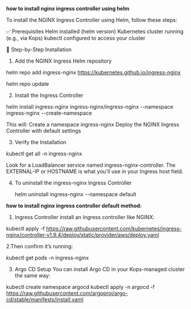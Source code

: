**how to install nginx ingress controller using helm**

To install the NGINX Ingress Controller using Helm, follow these steps:

✅ Prerequisites
Helm installed (helm version)
Kubernetes cluster running (e.g., via Kops)
kubectl configured to access your cluster

🧭 Step-by-Step Installation
1. Add the NGINX Ingress Helm repository

helm repo add ingress-nginx https://kubernetes.github.io/ingress-nginx

helm repo update

2. Install the Ingress Controller

helm install ingress-nginx ingress-nginx/ingress-nginx --namespace ingress-nginx --create-namespace

This will:
Create a namespace ingress-nginx
Deploy the NGINX Ingress Controller with default settings

3. Verify the Installation

kubectl get all -n ingress-nginx

Look for a LoadBalancer service named ingress-nginx-controller. The EXTERNAL-IP or HOSTNAME is what you'll use in your Ingress host field.

4. To uninstall the ingress-nginx Ingress Controller

   helm uninstall ingress-nginx --namespace default


**how to install nginx ingress controller default method:**
1. Ingress Controller
install an Ingress controller like NGINX:

kubectl apply -f https://raw.githubusercontent.com/kubernetes/ingress-nginx/controller-v1.9.4/deploy/static/provider/aws/deploy.yaml

2.Then confirm it’s running:

kubectl get pods -n ingress-nginx

3. Argo CD Setup
You can install Argo CD in your Kops-managed cluster the same way:

kubectl create namespace argocd
kubectl apply -n argocd -f https://raw.githubusercontent.com/argoproj/argo-cd/stable/manifests/install.yaml
